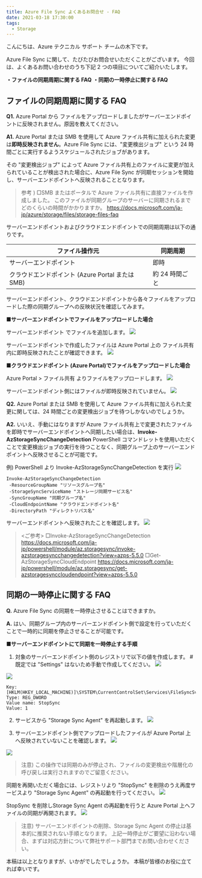 ```yaml
---
title: Azure File Sync よくあるお問合せ - FAQ
date: 2021-03-18 17:30:00
tags:
  - Storage
---
```

こんにちは、Azure テクニカル サポート チームの木下です。

Azure File Sync に関して、たびたびお問合せいただくことがございます。
今回は、よくあるお問い合わせのうち下記 2 つの項目についてご紹介いたします。

**・ファイルの同期周期に関する FAQ**
**・同期の一時停止に関する FAQ**

<!-- more -->
## ファイルの同期周期に関する FAQ

**Q1.** 
Azure Portal から ファイルをアップロードしましたがサーバーエンドポイントに反映されません。原因を教えてください。

**A1.** 
Azure Portal または SMB を使用して Azure ファイル共有に加えられた変更は**即時反映されません**。Azure File Sync には、"変更検出ジョブ" という 24 時間ごとに実行するようスケジュールされたジョブがあります。

その "変更検出ジョブ" によって Azure ファイル共有上のファイルに変更が加えられていることが検出された場合に、Azure File Sync が同期セッションを開始し、サーバーエンドポイントへ反映されることとなります。

>参考 ) 
>□SMB またはポータルで Azure ファイル共有に直接ファイルを作成しました。
>このファイルが同期グループのサーバーに同期されるまでどのくらいの時間がかかりますか。
>https://docs.microsoft.com/ja-jp/azure/storage/files/storage-files-faq

サーバーエンドポイントおよびクラウドエンドポイントでの同期周期は以下の通りです。

| ファイル操作元   |     同期周期      | 
| --- | ----------- | 
| サーバーエンドポイント | 即時 |
| クラウドエンドポイント (Azure Portal または SMB) | 約 24 時間ごと |

サーバーエンドポイント、クラウドエンドポイントから各々ファイルをアップロードした際の同期グループへの反映状況を確認してみます。

**■サーバーエンドポイントでファイルをアップロードした場合**

サーバーエンドポイント でファイルを追加します。
![](storageFileSyncFAQ/Storage01.png)

サーバーエンドポイントで作成したファイルは Azure Portal 上の ファイル共有 内に即時反映されたことが確認できます。
![](storageFileSyncFAQ/Storage02.png)

**■クラウドエンドポイント (Azure Portal)でファイルをアップロードした場合**

Azure Portal > ファイル共有 よりファイルをアップロードします。
![](storageFileSyncFAQ/Storage03.png)

サーバーエンドポイント側にはファイルが即時反映されていません。
![](storageFileSyncFAQ/Storage04.png)

**Q2.** 
Azure Portal または SMB を使用して Azure ファイル共有に加えられた変更に関しては、24 時間ごとの変更検出ジョブを待つしかないのでしょうか。

**A2.**
いいえ、手動にはなりますが Azure ファイル共有上で変更されたファイルを即時でサーバーエンドポイントへ同期したい場合は、**Invoke-AzStorageSyncChangeDetection** PowerShell コマンドレットを使用いただくことで変更検出ジョブの実行を待つことなく、同期グループ上のサーバーエンドポイントへ反映させることが可能です。

例)
PowerShell より Invoke-AzStorageSyncChangeDetection を実行
![](storageFileSyncFAQ/Storage05.png)
```shell
Invoke-AzStorageSyncChangeDetection 
 -ResourceGroupName "リソースグループ名" 
 -StorageSyncServiceName "ストレージ同期サービス名" 
 -SyncGroupName "同期グループ名" 
 -CloudEndpointName "クラウドエンドポイント名" 
 -DirectoryPath "ディレクトリパス名"
```
サーバーエンドポイントへ反映されたことを確認します。
![](storageFileSyncFAQ/Storage06.png)

><ご参考>
>□Invoke-AzStorageSyncChangeDetection
>https://docs.microsoft.com/ja-jp/powershell/module/az.storagesync/invoke-azstoragesyncchangedetection?view=azps-5.5.0
>□Get-AzStorageSyncCloudEndpoint
>https://docs.microsoft.com/ja-jp/powershell/module/az.storagesync/get-azstoragesynccloudendpoint?view=azps-5.5.0

## 同期の一時停止に関する FAQ

**Q.** 
Azure File Sync の同期を一時停止させることはできますか。

**A.** 
はい、同期グループ内のサーバーエンドポイント側で設定を行っていただくことで一時的に同期を停止させることが可能です。

**■サーバーエンドポイントにて同期を一時停止する手順**
1. 対象のサーバーエンドポイント側のレジストリで以下の値を作成します。
#既定では "Settings" はないため手動で作成してください。
![](storageFileSyncFAQ/Storage07.png)

![](storageFileSyncFAQ/Storage08.png)

```shell
Key: [HKLM(HKEY_LOCAL_MACHINE)]\SYSTEM\CurrentControlSet\Services\FileSyncSvc\Settings
Type: REG_DWORD
Value name: StopSync
Value: 1
```

2. サービスから "Storage Sync Agent" を再起動します。
![](storageFileSyncFAQ/Storage09.png)

3. サーバーエンドポイント側でアップロードしたファイルが Azure Portal 上へ反映されていないことを確認します。
![](storageFileSyncFAQ/Storage10.png)

![](storageFileSyncFAQ/Storage11.png)
>注意)
>この操作では同期のみが停止され、ファイルの変更検出や階層化の呼び戻しは実行されますのでご留意ください。

同期を再開いただく場合には、レジストリより "StopSync" を削除のうえ再度サービスより "Storage Sync Agent" の再起動を行ってください。
![](storageFileSyncFAQ/Storage12.png)

StopSync を削除しStorage Sync Agent の再起動を行うと Azure Portal 上へファイルの同期が再開されます。
![](storageFileSyncFAQ/Storage13.png)

>注意)
>サーバーエンドポイントの削除、Storage Sync Agent の停止は基本的に推奨されない手順となります。
>上記一時停止がご要望に沿わない場合、まずは対応方針について弊社サポート部門までお問い合わせください。

本稿は以上となりますが、いかがでしたでしょうか。 本稿が皆様のお役に立てれば幸いです。






